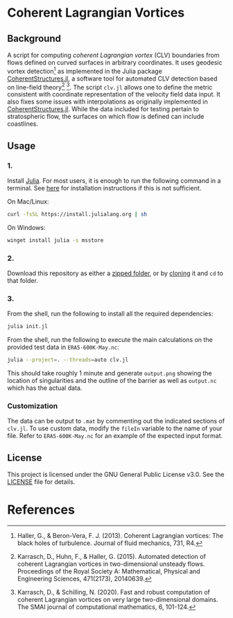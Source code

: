 # Coherent Lagrangian Vortices

## Background

A script for computing *coherent Lagrangian vortex* (CLV) boundaries from flows defined on curved surfaces in arbitrary coordinates.  It uses geodesic vortex detection[^1] as implemented in the Julia package [CoherentStructures.jl](https://github.com/CoherentStructures/CoherentStructures.jl), a software tool for automated CLV detection based on line-field theory[^2] [^3].  The script `clv.jl` allows one to define the metric consistent with coordinate representation of the velocity field data input.  It also fixes some issues with interpolations as originally implemented in [CoherentStructures.jl](https://github.com/CoherentStructures/CoherentStructures.jl). While the data included for testing pertain to stratospheric flow, the surfaces on which flow is defined can include coastlines.

## Usage

### 1.

Install [Julia](https://julialang.org/). For most users, it is enough to run the following command in a terminal. See [here](https://github.com/JuliaLang/juliaup) for installation instructions if this is not sufficient.

On Mac/Linux:

```sh
curl -fsSL https://install.julialang.org | sh
```

On Windows:

```sh
winget install julia -s msstore
```

### 2. 

Download this repository as either a [zipped folder](https://github.com/70Gage70/CoherentLagrangianVortices/archive/refs/heads/master.zip), or by [cloning](https://docs.github.com/en/repositories/creating-and-managing-repositories/cloning-a-repository) it and `cd` to that folder.

### 3.

From the shell, run the following to install all the required dependencies:

```sh
julia init.jl
```

From the shell, run the following to execute the main calculations on the provided test data in `ERA5-600K-May.nc`:

```sh
julia --project=. --threads=auto clv.jl
```

This should take roughly 1 minute and generate `output.png` showing the location of singularities and the outline of the barrier as well as `output.nc` which has the actual data.

### Customization

The data can be output to `.mat` by commenting out the indicated sections of `clv.jl`. To use custom data, modify the `fileIn` variable to the name of your file. Refer to `ERA5-600K-May.nc` for an example of the expected input format.

## License

This project is licensed under the GNU General Public License v3.0. See the [LICENSE](LICENSE.md) file for details.


# References

[^1]: Haller, G., & Beron-Vera, F. J. (2013). Coherent Lagrangian vortices: The black holes of turbulence. Journal of fluid mechanics, 731, R4.

[^2]: Karrasch, D., Huhn, F., & Haller, G. (2015). Automated detection of coherent Lagrangian vortices in two-dimensional unsteady flows. Proceedings of the Royal Society A: Mathematical, Physical and Engineering Sciences, 471(2173), 20140639.

[^3]: Karrasch, D., & Schilling, N. (2020). Fast and robust computation of coherent Lagrangian vortices on very large two-dimensional domains. The SMAI journal of computational mathematics, 6, 101-124.

